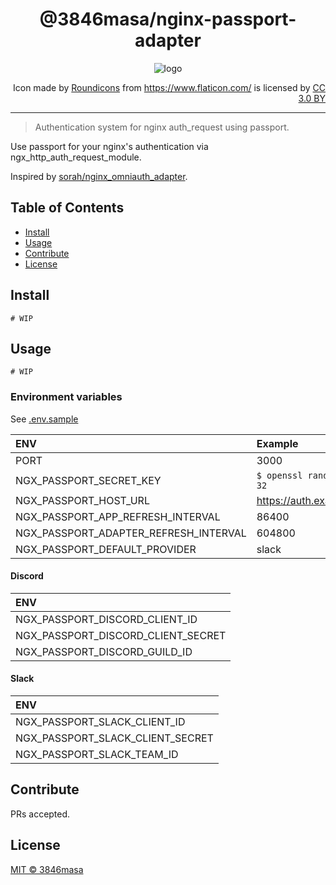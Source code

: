 <h1 align="center">@3846masa/nginx-passport-adapter</h1>

<p align="center"><img alt="logo" src="https://i.imgur.com/6fsfzou.png" /></p>

<p align="right">Icon made by <a href="https://www.flaticon.com/authors/roundicons">Roundicons</a> from <a href="https://www.flaticon.com/">https://www.flaticon.com/</a> is licensed by <a href="http://creativecommons.org/licenses/by/3.0/">CC 3.0 BY</a></p>

---

> Authentication system for nginx auth_request using passport.

Use passport for your nginx's authentication via ngx_http_auth_request_module.

Inspired by [sorah/nginx_omniauth_adapter](https://github.com/sorah/nginx_omniauth_adapter).

## Table of Contents

- [Install](#install)
- [Usage](#usage)
- [Contribute](#contribute)
- [License](#license)

## Install

```
# WIP
```

## Usage

```
# WIP
```

### Environment variables

See [.env.sample](./.env.sample)

| ENV                                   | Example                     |
| :------------------------------------ | :-------------------------- |
| PORT                                  | 3000                        |
| NGX_PASSPORT_SECRET_KEY               | `$ openssl rand -base64 32` |
| NGX_PASSPORT_HOST_URL                 | https://auth.example.com    |
| NGX_PASSPORT_APP_REFRESH_INTERVAL     | 86400                       |
| NGX_PASSPORT_ADAPTER_REFRESH_INTERVAL | 604800                      |
| NGX_PASSPORT_DEFAULT_PROVIDER         | slack                       |

#### Discord
| ENV                                |
| :--------------------------------- |
| NGX_PASSPORT_DISCORD_CLIENT_ID     |
| NGX_PASSPORT_DISCORD_CLIENT_SECRET |
| NGX_PASSPORT_DISCORD_GUILD_ID      |

#### Slack
| ENV                              |
| :------------------------------- |
| NGX_PASSPORT_SLACK_CLIENT_ID     |
| NGX_PASSPORT_SLACK_CLIENT_SECRET |
| NGX_PASSPORT_SLACK_TEAM_ID       |

## Contribute

PRs accepted.

## License

[MIT © 3846masa](./LICENSE)
